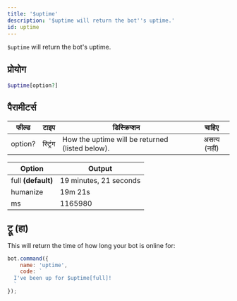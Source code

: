```yaml
---
title: '$uptime'
description: '$uptime will return the bot''s uptime.'
id: uptime
---
```


`$uptime` will return the bot's uptime.

## प्रोयोग

```php
$uptime[option?]
```

## पैरामीटर्स

| फील्ड   | टाइप     | डिस्क्रिप्शन                                    |    चाहिए     |
| ------- | -------- | ----------------------------------------------- |:------------:|
| option? | स्ट्रिंग | How the uptime will be returned (listed below). | असत्य (नहीं) |

| Option             | Output                 |
| ------------------ | ---------------------- |
| full **(default)** | 19 minutes, 21 seconds |
| humanize           | 19m 21s                |
| ms                 | 1165980                |

## ट्रू (हा)

This will return the time of how long your bot is online for:

```javascript
bot.command({
    name: 'uptime',
    code: `
  I've been up for $uptime[full]!
  `
});
```
